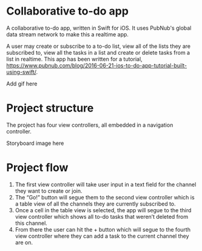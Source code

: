 # Collaborative to-do app

A collaborative to-do app, written in Swift for iOS. It uses PubNub's global data stream network to make this a realtime app.

A user may create or subscribe to a to-do list, view all of the lists they are subscribed to, view all the tasks in a list and create or delete tasks from a list in realtime. This app has been written for a tutorial, https://www.pubnub.com/blog/2016-06-21-ios-to-do-app-tutorial-built-using-swift/.


Add gif here


# Project structure

The project has four view controllers, all embedded in a navigation controller. 


Storyboard image here


# Project flow

1. The first view controller will take user input in a text field for the channel they want to create or join. 
2. The “Go!” button will segue them to the second view controller which is a table view of all the channels they are currently subscribed to. 
3. Once a cell in the table view is selected, the app will segue to the third view controller which shows all to-do tasks that weren’t deleted from this channel.
4. From there the user can hit the + button which will segue to the fourth view controller where they can add a task to the current channel they are on. 

